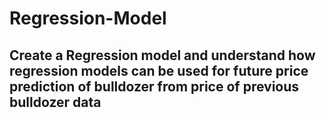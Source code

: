 # Regression-Model

## Create a Regression model and understand how regression models can be used for future price prediction of bulldozer from price of previous bulldozer data
